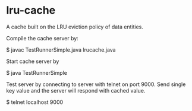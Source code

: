 # lru-cache


A cache built on the LRU eviction policy of data entities. 

Compile the cache server by:

$ javac TestRunnerSimple.java lrucache.java 

Start cache server by 

$ java TestRunnerSimple


Test server by connecting to server with telnet on port 9000. Send single key value and the server will respond with cached value.

$ telnet localhost 9000
